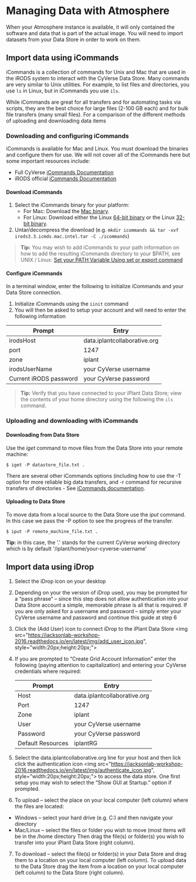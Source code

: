 # Managing Data with Atmosphere

When your Atmosphere instance is available, it will only contained the software and data that is part of the actual image. You will need to import datasets from your Data Store in order to work on them. 

## Import data using iCommands

iCommands is a collection of commands for Unix and Mac that are used in the iRODS system to interact with the CyVerse Data Store. Many commands are very similar to Unix utilities. For example, to list files and directories, you use `ls` in Linux, but in iCommands you use `ils`.


While iCommands are great for all transfers and for automating tasks via scripts, they are the best choice for large files (2-100 GB each) and for bulk file transfers (many small files). For a comparison of the different methods of uploading and downloading data items


### Downloading and configuring iCommands

iCommands is available for Mac and Linux. You must download the binaries and configure them for use. We will not cover all of the iCommands here but some important resources include:

- Full CyVerse [iCommands Documentation](https://pods.iplantcollaborative.org/wiki/display/DS/Using+iCommands)
- iRODS official [iCommands Documentation](https://docs.irods.org/master/icommands/user/)

#### Download iCommands

1. Select the iCommands binary for your platform:
    - For Mac: Download the [Mac binary](https://www.irods.org/binaries/irods3.3.icmds.mac.intel.tar).
    - For Linux: Download either the Linux [64-bit binary](http://www.iplantcollaborative.org/sites/default/files/irods/icommands.x86_64.tar.bz2) or the Linux [32-bit binary](http://www.iplantcollaborative.org/sites/default/files/irods/icommands.i386.tar.bz2).
2. Untar/decompress the download (e.g. `mkdir icommands && tar -xvf irods3.3.icmds.mac.intel.tar -C ./icommands`)

> **Tip:** You may wish to add iCommands to your path  information on how to add the resulting iCommands directory to your $PATH, see UNIX / Linux: [Set your PATH Variable Using set or export command](http://www.cyberciti.biz/faq/unix-linux-adding-path/)

#### Configure iCommands

In a terminal window, enter the following to initialize iCommands and your Data Store connection.

1. Initialize iCommands using the `iinit` command 
2. You will then be asked to setup your account and will need to enter the following information

|Prompt|Entry|
|------|-----|
|irodsHost|data.iplantcollaborative.org|
|port|1247|
|zone|iplant|
|irodsUserName|your CyVerse username|
|Current iRODS password|your CyVerse password|

> **Tip:** Verify that you have connected to your iPlant Data Store; view the contents of your home directory using the following the `ils` command. 


### Uploading and downloading with iCommands

#### Downloading from Data Store

Use the *iget* command to move files from the Data Store into your remote machine:
```
$ iget -P datastore_file.txt .
```
There are several other iCommands options (including how to use the -T option for more reliable big data transfers, and -r command for recursive transfers of directories - See [iCommands documentation](https://pods.iplantcollaborative.org/wiki/display/DS/Using+iCommands). 

#### Uploading to Data Store

To move data from a local source to the Data Store use the *iput* command. In this case we pass the -P option to see the progress of the transfer. 
```
$ iput -P remote_machine_file.txt .
```
**Tip:** in this case, the '.' stands for the current CyVerse working directory which is by default '/iplant/home/your-cyverse-username'

## Import data using iDrop


1. Select the iDrop icon on your desktop
2. Depending on your the version of iDrop used, you may be prompted for a “pass phrase” – since this step does not allow authentication into your Data Store account a simple, memorable phrase is all that is required. If you are only asked for a username and password – simply enter your CyVerse username and password and continue this guide at step 6
3. Click the  (Add User) icon to connect iDrop to the iPlant Data Store
<img src="https://jacksonlab-workshop-2016.readthedocs.io/en/latest/img/add_user_icon.jpg", style="width:20px;height:20px;">
4. If you are prompted to “Create Grid Account Information” enter the following (paying attention to capitalization) and entering your CyVerse credentials where required:
 
    |Prompt|Entry|
    |------|-----|
    |Host|data.iplantcollaborative.org|
    |Port|1247|
    |Zone|iplant|
    |User|your CyVerse username|
    |Password|your CyVerse password|
    |Default Resources|iplantRG|
    
5. Select the data.iplantcollaborative.org line for your host and then lick click the authentication icon <img src="https://jacksonlab-workshop-2016.readthedocs.io/en/latest/img/authenticate_icon.jpg", style="width:20px;height:20px;">   to access the data store. One first setup you may wish to select the “Show GUI at Startup.” option if prompted. 
6. To upload – select the place on your local computer (left column) where the files are located: - Windows – select your hard drive (e.g. C:\) and then navigate your directory
 - Mac/Linux – select the files or folder you wish to move (most items will be in the /home directoryThen drag the file(s) or folder(s) you wish to transfer into your iPlant Data Store (right column). 7. To download – select the file(s) or folder(s) in your Data Store and drag them to a location on your local computer (left column). To upload data to the Data Store drag the item from a location on your local computer (left column) to the Data Store (right column). 